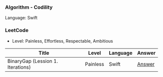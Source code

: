### Algorithm - Codility

Language: Swift

### LeetCode

* Level: Painless, Effortless, Respectable, Ambitious

| Title               | Level | Language | Answer |
| ------------------- | ------- | -------- |-------- |
| BinaryGap (Lession 1. Iterations)    | Painless |Swift    |[Answer](https://github.com/dev-Lena/algorithm/blob/master/Codility/BinaryGap.swift)    |

